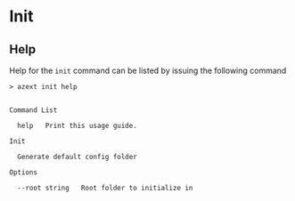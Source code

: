 # Init

## Help

Help for the `init` command can be listed by issuing the following command

```text
> azext init help
```

[//]: # "#help-definition[command=init,help]"

```text

Command List

  help   Print this usage guide.

Init

  Generate default config folder

Options

  --root string   Root folder to initialize in

```

[//]: # "#help-definition[end]"
